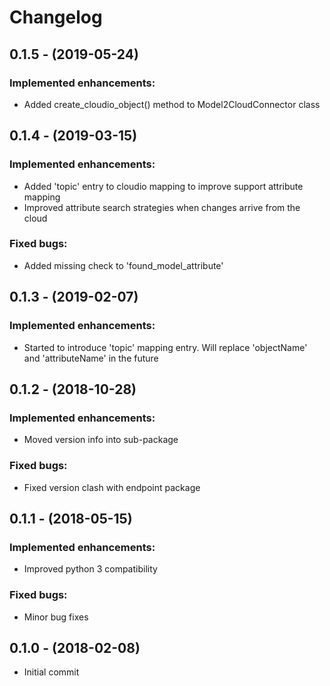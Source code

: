 # Changelog

## 0.1.5 - (2019-05-24)
### Implemented enhancements:
- Added create_cloudio_object() method to Model2CloudConnector class

## 0.1.4 - (2019-03-15)
### Implemented enhancements:
- Added 'topic' entry to cloudio mapping to improve support attribute mapping
- Improved attribute search strategies when changes arrive from the cloud
### Fixed bugs:
- Added missing check to 'found_model_attribute'

## 0.1.3 - (2019-02-07)
### Implemented enhancements:
- Started to introduce 'topic' mapping entry. Will replace
  'objectName' and 'attributeName' in the future

## 0.1.2 - (2018-10-28)
### Implemented enhancements:
- Moved version info into sub-package
### Fixed bugs:
- Fixed version clash with endpoint package

## 0.1.1 - (2018-05-15)
### Implemented enhancements:
- Improved python 3 compatibility
### Fixed bugs:
- Minor bug fixes

## 0.1.0 - (2018-02-08)
- Initial commit